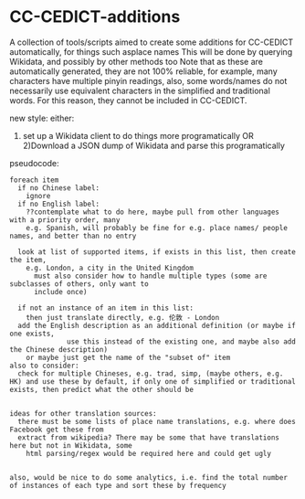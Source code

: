 # CC-CEDICT-additions
A  collection of tools/scripts aimed to create some additions for CC-CEDICT automatically, for things such asplace names
This will be done by querying Wikidata, and possibly by other methods too
Note that as these are automatically generated, they are not 100% reliable, for example, many characters have multiple pinyin readings, also, some words/names do not necessarily use equivalent characters in the simplified and traditional words. For this reason, they cannot be included in CC-CEDICT.


new style:
either:
1) set up a Wikidata client to do things more programatically
OR
2)Download a JSON dump of Wikidata and parse this programatically

pseudocode:
```
foreach item
  if no Chinese label:
    ignore
  if no English label:
    ??contemplate what to do here, maybe pull from other languages with a priority order, many
    e.g. Spanish, will probably be fine for e.g. place names/ people names, and better than no entry

  look at list of supported items, if exists in this list, then create the item,
    e.g. London, a city in the United Kingdom
      must also consider how to handle multiple types (some are subclasses of others, only want to
      include once)
  
  if not an instance of an item in this list:
    then just translate directly, e.g. 伦敦 - London
  add the English description as an additional definition (or maybe if one exists,
              use this instead of the existing one, and maybe also add the Chinese description)
    or maybe just get the name of the "subset of" item
also to consider:
  check for multiple Chineses, e.g. trad, simp, (maybe others, e.g. HK) and use these by default, if only one of simplified or traditional exists, then predict what the other should be


ideas for other translation sources:
  there must be some lists of place name translations, e.g. where does Facebook get these from
  extract from wikipedia? There may be some that have translations here but not in Wikidata, some
    html parsing/regex would be required here and could get ugly
  

also, would be nice to do some analytics, i.e. find the total number of instances of each type and sort these by frequency
